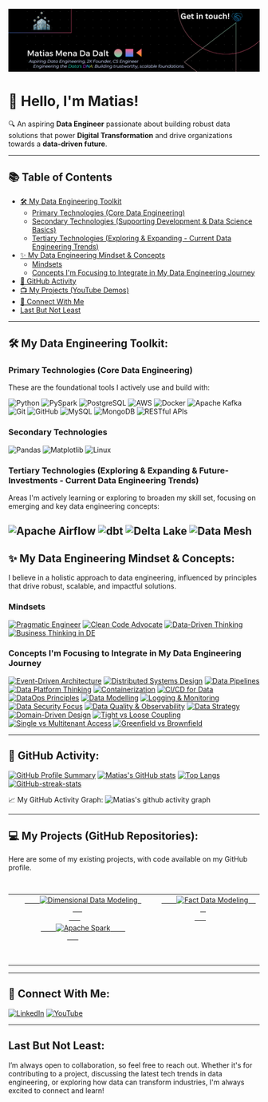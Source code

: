 ![Matias Mena Da Dalt - Data Engineer](profile-mid-2025-v2.png)
# 👋 Hello, I'm Matias!

🔍 An aspiring **Data Engineer** passionate about building robust data solutions that power **Digital Transformation** and drive organizations towards a **data-driven future**.

---

## 📚 Table of Contents

* [🛠️ My Data Engineering Toolkit](#️-my-data-engineering-toolkit)
    * [Primary Technologies (Core Data Engineering)](#primary-technologies-core-data-engineering)
    * [Secondary Technologies (Supporting Development & Data Science Basics)](#secondary-technologies-supporting-development--data-science-basics)
    * [Tertiary Technologies (Exploring & Expanding - Current Data Engineering Trends)](#tertiary-technologies-exploring--expanding---current-data-engineering-trends)
* [✨ My Data Engineering Mindset & Concepts](#-my-data-engineering-mindset--concepts)
    * [Mindsets](#mindsets)
    * [Concepts I'm Focusing to Integrate in My Data Engineering Journey](#concepts-im-focusing-to-integrate-in-my-data-engineering-journey)
* [🌟 GitHub Activity](#-github-activity)
* [📺 My Projects (YouTube Demos)](#-my-projects-youtube-demos)
* [🔗 Connect With Me](#-connect-with-me)
* [Last But Not Least](#last-but-not-least)

---

## 🛠️ My Data Engineering Toolkit:

### **Primary Technologies (Core Data Engineering)**

These are the foundational tools I actively use and build with:

![Python](https://img.shields.io/badge/Python-3776AB?style=for-the-badge&logo=python&logoColor=white)
![PySpark](https://img.shields.io/badge/Apache%20Spark-E25A1C?style=for-the-badge&logo=apachespark&logoColor=white)
![PostgreSQL](https://img.shields.io/badge/PostgreSQL-316192?style=for-the-badge&logo=postgresql&logoColor=white)
![AWS](https://img.shields.io/badge/AWS-232F3E?style=for-the-badge&logo=amazon-aws&logoColor=white)
![Docker](https://img.shields.io/badge/Docker-2496ED?style=for-the-badge&logo=docker&logoColor=white)
![Apache Kafka](https://img.shields.io/badge/Apache%20Kafka-231F20?style=for-the-badge&logo=apachekafka&logoColor=white)
![Git](https://img.shields.io/badge/Git-F05032?style=for-the-badge&logo=git&logoColor=white)
![GitHub](https://img.shields.io/badge/GitHub-100000?style=for-the-badge&logo=github&logoColor=white)
![MySQL](https://img.shields.io/badge/MySQL-4479A1?style=for-the-badge&logo=mysql&logoColor=white)
![MongoDB](https://img.shields.io/badge/MongoDB-47A248?style=for-the-badge&logo=mongodb&logoColor=white)
![RESTful APIs](https://img.shields.io/badge/RESTful_APIs-007ACC?style=for-the-badge&logo=json&logoColor=white)

### **Secondary Technologies**

![Pandas](https://img.shields.io/badge/Pandas-150458?style=for-the-badge&logo=pandas&logoColor=white)
![Matplotlib](https://img.shields.io/badge/Matplotlib-11557C?style=for-the-badge&logo=matplotlib&logoColor=white)
![Linux](https://img.shields.io/badge/Linux-FCC624?style=for-the-badge&logo=linux&logoColor=black)

### **Tertiary Technologies (Exploring & Expanding & Future-Investments - Current Data Engineering Trends)**

Areas I'm actively learning or exploring to broaden my skill set, focusing on emerging and key data engineering concepts:

![Apache Airflow](https://img.shields.io/badge/Apache%20Airflow-017CEE?style=for-the-badge&logo=apacheairflow&logoColor=white)
![dbt](https://img.shields.io/badge/dbt-FF694B?style=for-the-badge&logo=dbt&logoColor=white)
![Delta Lake](https://img.shields.io/badge/Delta%20Lake-008D93?style=for-the-badge&logo=deltalake&logoColor=white)
![Data Mesh](https://img.shields.io/badge/Concept-Data%20Mesh-teal?style=for-the-badge)
---

## ✨ My Data Engineering Mindset & Concepts:

I believe in a holistic approach to data engineering, influenced by principles that drive robust, scalable, and impactful solutions.

### **Mindsets**

[![Pragmatic Engineer](https://img.shields.io/badge/Mindset-Pragmatic%20Engineer-blueviolet?style=for-the-badge)](https://en.wikipedia.org/wiki/The_Pragmatic_Programmer)
[![Clean Code Advocate](https://img.shields.io/badge/Mindset-Clean%20Code%20Advocate-blueviolet?style=for-the-badge)](https://en.wikipedia.org/wiki/Clean_Code)
[![Data-Driven Thinking](https://img.shields.io/badge/Mindset-Data--Driven%20Thinking-blueviolet?style=for-the-badge)](https://en.wikipedia.org/wiki/Data-driven)
[![Business Thinking in DE](https://img.shields.io/badge/Mindset-Business%20Thinking%20in%20DE-blueviolet?style=for-the-badge)](https://en.wikipedia.org/wiki/Business_acumen)

### **Concepts I'm Focusing to Integrate in My Data Engineering Journey**

[![Event-Driven Architecture](https://img.shields.io/badge/Concept-Event--Driven%20Architecture-teal?style=for-the-badge)](https://en.wikipedia.org/wiki/Event-driven_architecture)
[![Distributed Systems Design](https://img.shields.io/badge/Concept-Distributed%20Systems%20Design-teal?style=for-the-badge)](https://en.wikipedia.org/wiki/Distributed_computing)
[![Data Pipelines](https://img.shields.io/badge/Concept-Data%20Pipelines-teal?style=for-the-badge)](https://en.wikipedia.org/wiki/Data_pipeline)
[![Data Platform Thinking](https://img.shields.io/badge/Concept-Data%20Platform-teal?style=for-the-badge)](https://en.wikipedia.org/wiki/Data_platform)
[![Containerization](https://img.shields.io/badge/Concept-Containerization-teal?style=for-the-badge)](https://en.wikipedia.org/wiki/Containerization)
[![CI/CD for Data](https://img.shields.io/badge/Concept-CI%2FCD%20for%20Data-teal?style=for-the-badge)](https://en.wikipedia.org/wiki/CI/CD)
[![DataOps Principles](https://img.shields.io/badge/Concept-DataOps%20Principles-teal?style=for-the-badge)](https://en.wikipedia.org/wiki/DataOps)
[![Data Modelling](https://img.shields.io/badge/Concept-Data%20Modelling-teal?style=for-the-badge)](https://en.wikipedia.org/wiki/Data_modeling)
[![Logging & Monitoring](https://img.shields.io/badge/Concept-Logging%20%26%20Monitoring-teal?style=for-the-badge)](https://en.wikipedia.org/wiki/Monitoring_(computer_science))
[![Data Security Focus](https://img.shields.io/badge/Concept-Data%20Security-teal?style=for-the-badge)](https://en.wikipedia.org/wiki/Data_security)
[![Data Quality & Observability](https://img.shields.io/badge/Concept-Data%20Quality%20%26%20Observability-teal?style=for-the-badge)](https://en.wikipedia.org/wiki/Data_quality)
[![Data Strategy](https://img.shields.io/badge/Concept-Data%20Strategy-teal?style=for-the-badge)](https://en.wikipedia.org/wiki/Data_strategy)
[![Domain-Driven Design](https://img.shields.io/badge/Concept-Domain--Driven%20Design-teal?style=for-the-badge)](https://en.wikipedia.org/wiki/Domain-driven_design)
[![Tight vs Loose Coupling](https://img.shields.io/badge/Concept-Tight%20vs%20Loose%20Coupling-teal?style=for-the-badge)](https://en.wikipedia.org/wiki/Coupling_(computer_programming))
[![Single vs Multitenant Access](https://img.shields.io/badge/Concept-Single%20vs%20Multitenant%20Access-teal?style=for-the-badge)](https://en.wikipedia.org/wiki/Multitenancy)
[![Greenfield vs Brownfield](https://img.shields.io/badge/Concept-Greenfield%20vs%20Brownfield-teal?style=for-the-badge)](https://en.wikipedia.org/wiki/Greenfield_project)

---

## 🌟 GitHub Activity:

[![GitHub Profile Summary](https://github-profile-summary-cards.vercel.app/api/cards/profile-details?username=Matias0-git&theme=radical)](https://github.com/Matias0-git)
[![Matias's GitHub stats](https://github-readme-stats.vercel.app/api?username=Matias0-git&show_icons=true&theme=radical&include_all_commits=true)](https://github.com/anuraghazra/github-readme-stats)
[![Top Langs](https://github-readme-stats.vercel.app/api/top-langs/?username=Matias0-git&theme=radical&layout=compact)](https://github.com/anuraghazra/github-readme-stats)
[![GitHub-streak-stats](https://github-readme-streak-stats.herokuapp.com/?user=Matias0-git)](https://github.com/Matias0-git)

📈 My GitHub Activity Graph:
![Matias's github activity graph](https://github-readme-activity-graph.vercel.app/graph?username=Matias0-git&theme=dracula)

---

## 💻 My Projects (GitHub Repositories):

Here are some of my existing projects, with code available on my GitHub profile.

<table align="center">
  <tr>
    <td align="center">
      <a href="https://github.com/Matias0-git/dimensional_data_modeling_w1_zb" target="_blank">
        <img src="https://github.com/Matias0-git/dimensional_data_modeling_w1_zb/blob/main/images/dimensional_data_modeling.png?raw=true" alt="Dimensional Data Modeling" width="200"/>
        <br />
      </a>
    </td>
    <td align="center">
      <a href="https://github.com/Matias0-git/fact_data_modeling_w2_zb" target="_blank">
        <img src="https://github.com/Matias0-git/fact_data_modeling_w2_zb/blob/main/images/fact_data_modeling.png?raw=true" alt="Fact Data Modeling" width="200"/>
        <br />
      </a>
    </td>
  </tr>
  <tr>
    <td align="center">
      <a href="https://github.com/Matias0-git/apache_spark_w3_zb" target="_blank">
        <img src="https://github.com/Matias0-git/apache_spark_w3_zb/blob/main/images/apache_spark.png?raw=true" alt="Apache Spark" width="200"/>
        <br />
      </a>
      <p>
    </td>
    <td align="center">
    </td>
  </tr>
</table>

---

## 🔗 Connect With Me:

[![LinkedIn](https://img.shields.io/badge/LinkedIn-blue?style=flat&logo=linkedin&logoColor=white)](https://www.linkedin.com/in/matias-mena-da-dalt-984a19240) [![YouTube](https://img.shields.io/badge/YouTube-Channel-red?style=flat&logo=youtube&logoColor=white)](https://www.youtube.com/@MatiasMenaDaDalt-y2t)

---

## Last But Not Least:

I’m always open to collaboration, so feel free to reach out. Whether it's for contributing to a project, discussing the latest tech trends in data engineering, or exploring how data can transform industries, I'm always excited to connect and learn!
